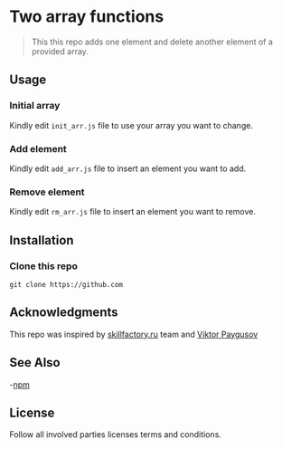 # Two array functions

> This this repo adds one element and delete another element of a provided array.   

## Usage 
### Initial array
Kindly edit `init_arr.js` file to use your array you want to change.
### Add element
Kindly edit `add_arr.js` file to insert an element you want to add.
### Remove element
Kindly edit `rm_arr.js` file to insert an element you want to remove.
## Installation
### Clone this repo
```shell
git clone https://github.com
```
## Acknowledgments
This repo was inspired by [skillfactory.ru](https://skillfactory.ru/devops#syllabus) team and [Viktor Paygusov](https://github.com/vic-pay/sf__npm_array_payva)
## See Also
-[npm](https://www.npmjs.com/)
## License
Follow all involved parties licenses terms and conditions.